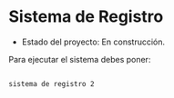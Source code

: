 <h1>Sistema de Registro</h1>

- Estado del proyecto: En construcción.

Para ejecutar el sistema debes poner:

```npm install react´´´

sistema de registro 2
